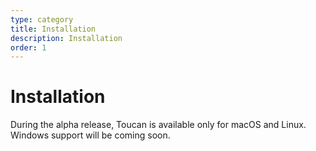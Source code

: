 ```yaml
---
type: category
title: Installation
description: Installation
order: 1
---
```


# Installation

During the alpha release, Toucan is available only for macOS and Linux. Windows support will be coming soon.
